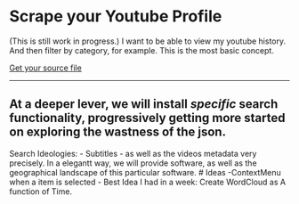 # Scrape your Youtube Profile

(This is still work in progress.) I want to be able to view my youtube history.
And then filter by category, for example. This is the most basic concept.

[Get your source file](https://takeout.google.com/settings/takeout])


  ----
 At a deeper lever, we will install _specific_
search functionality, progressively getting more started on exploring the wastness of the json.
  ----

 Search Ideologies:
                        -  Subtitles
                        - as well as the videos metadata very precisely. In a elegantt way, we will provide software, as well as the geographical landscape
                        of this particular software.
			# Ideas
				-ContextMenu when a item is selected
				- Best Idea I had in a week: Create WordCloud as A function of Time.

